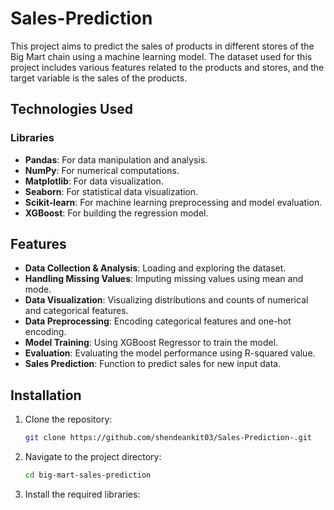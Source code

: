 # Sales-Prediction 

This project aims to predict the sales of products in different stores of the Big Mart chain using a machine learning model. The dataset used for this project includes various features related to the products and stores, and the target variable is the sales of the products.

## Technologies Used

### Libraries

- **Pandas**: For data manipulation and analysis.
- **NumPy**: For numerical computations.
- **Matplotlib**: For data visualization.
- **Seaborn**: For statistical data visualization.
- **Scikit-learn**: For machine learning preprocessing and model evaluation.
- **XGBoost**: For building the regression model.

## Features

- **Data Collection & Analysis**: Loading and exploring the dataset.
- **Handling Missing Values**: Imputing missing values using mean and mode.
- **Data Visualization**: Visualizing distributions and counts of numerical and categorical features.
- **Data Preprocessing**: Encoding categorical features and one-hot encoding.
- **Model Training**: Using XGBoost Regressor to train the model.
- **Evaluation**: Evaluating the model performance using R-squared value.
- **Sales Prediction**: Function to predict sales for new input data.

## Installation

1. Clone the repository:
   ```sh
   git clone https://github.com/shendeankit03/Sales-Prediction-.git

2. Navigate to the project directory:
   ```sh
   cd big-mart-sales-prediction

3. Install the required libraries:
